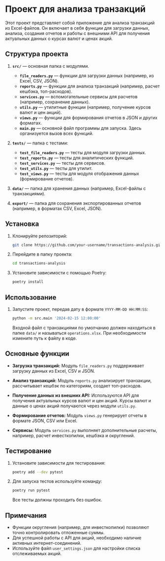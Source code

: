 # Проект для анализа транзакций

Этот проект представляет собой приложение для анализа транзакций из Excel-файлов. Он включает в себя функции для загрузки данных, анализа, создания отчетов и работы с внешними API для получения актуальных данных о курсах валют и ценах акций.

## Структура проекта

1. **`src/`** — основная папка с модулями.
   - **`file_readers.py`** — функции для загрузки данных (например, из Excel, CSV, JSON).
   - **`reports.py`** — функции для анализа транзакций (например, расчет кешбэка, топ-расходов).
   - **`services.py`** — вспомогательные сервисы для расчетов (например, сохранение данных).
   - **`utils.py`** — утилитные функции (например, получение курсов валют и цен акций).
   - **`views.py`** — функции для формирования отчетов в JSON и других форматах.
   - **`main.py`** — основной файл программы для запуска. Здесь организуется вызов всех функций.

2. **`tests/`** — папка с тестами:
   - **`test_file_readers.py`** — тесты для модуля загрузки данных.
   - **`test_reports.py`** — тесты для аналитических функций.
   - **`test_services.py`** — тесты для сервисов.
   - **`test_utils.py`** — тесты для утилит.
   - **`test_views.py`** — тесты для модуля отображения данных (формирование отчетов).

3. **`data/`** — папка для хранения данных (например, Excel-файлы с транзакциями).

4. **`export/`** — папка для сохранения экспортированных отчетов (например, в форматах CSV, Excel, JSON).

## Установка

1. Клонируйте репозиторий:
   ```bash
   git clone https://github.com/your-username/transactions-analysis.git
   ```

2. Перейдите в папку проекта:
   ```bash
   cd transactions-analysis
   ```

3. Установите зависимости с помощью Poetry:
   ```bash
   poetry install
   ```

## Использование

1. Запустите проект, передав дату в формате `YYYY-MM-DD HH:MM:SS`:
   ```bash
   python -m src.main '2024-02-15 12:00:00'
   ```

   Входной файл с транзакциями по умолчанию должен находиться в папке `data/` и называться `operations.xlsx`. При необходимости измените путь к файлу в коде.

## Основные функции

- **Загрузка транзакций:**
  Модуль `file_readers.py` поддерживает загрузку данных из Excel, CSV и JSON.

- **Анализ транзакций:**
  Модуль `reports.py` анализирует транзакции, рассчитывает кешбэк по категориям, создает топ-расходов.

- **Получение данных из внешних API:**
  Используются API для получения актуальных курсов валют и цен акций. Курсы валют и данные о ценах акций получаются через модули `utils.py`.

- **Формирование отчетов:**
  Модуль `views.py` генерирует отчеты в формате JSON, CSV или Excel.

- **Сервисы:**
  Модуль `services.py` выполняет дополнительные расчеты, например, расчет инвесткопилки, кешбэка и округлений.

## Тестирование

1. Установите зависимости для тестирования:
   ```bash
   poetry add --dev pytest
   ```

2. Для запуска тестов используйте команду:
   ```bash
   poetry run pytest
   ```

   Все тесты должны проходить без ошибок.

## Примечания

- Функции округления (например, для инвесткопилки) позволяют точно контролировать отложенные суммы.
- Для успешной работы с API для акций, необходимо наличие активных интернет-соединений.
- Используйте файл `user_settings.json` для настройки списка отслеживаемых акций.

